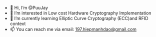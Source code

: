 - 👋 Hi, I’m @PuuJay
- 👀 I’m interested in Low cost Hardware Cryptography Implementation
- 🌱 I’m currently learning Elliptic Curve Cryptography (ECC)and RFID context
- 📫 You can reach me via email: 197.hiepmanhdao@gmail.com
